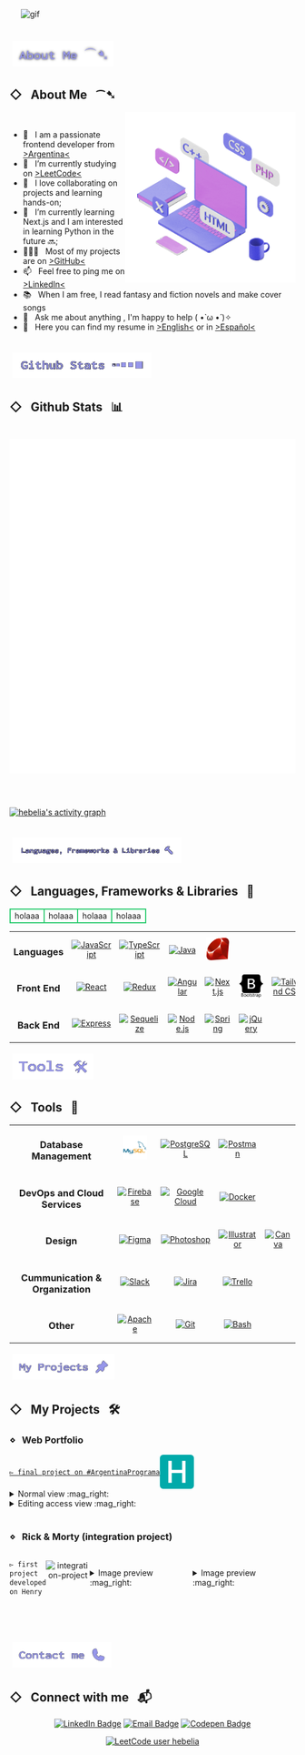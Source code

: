 <!-- ## Hey 👋, I'm Hebe Lia! -->
<div style="justify-content: center; padding-top:20px;">
<p >
<!-- my colour #009188 -->

<!-- [![SVG](https://readme-typing-svg.demolab.com?font=Consola&size=35&pause=1000&color=49F7DE&width=435&lines=Hi%2C+%F0%9F%91%8B%F0%9F%8F%BB+I'm+Hebe+Lia;%E2%9C%85+Full+Stack+Developer+from+Argentina;Nice+to+meet+you+~)]() -->
<img style="justify-content: center; padding:20px; " alt="gif" src="https://readme-typing-svg.demolab.com?font=Consola&size=35&pause=1000&color=9696EA&width=700&lines=Hi%2C+I+am+Hebe+Lia++(%E3%80%82%E3%83%BB%E2%80%BF%E3%83%BB)%E3%83%8E;%E2%9C%94+Full+Stack+Software+Dev;Nice+to+meet+you!+%5E%5E" />
</p>
</div>

<!--  -->
<!-- https://readme-typing-svg.demolab.com/demo/ -->

<!-- about me -->
<div>

<img style="align-self: center; padding:5px; height:45px; " alt="about-me" src="/assets/About-Me.png" />
</p>

## ◇ &nbsp; About Me &nbsp; ⁀➷

<img align="right" alt="GIF" src="/assets/3.gif" width="300px" height="300px"/>

<br>

- 📌 &nbsp; I am a passionate frontend developer from [>Argentina<](https://g.co/kgs/iJQ7Lu)
- 🎯 &nbsp; I’m currently studying on [>LeetCode<](https://leetcode.com/hebelia/)
- 🤝 &nbsp; I love collaborating on projects and learning hands-on;
- 🌱 &nbsp; I’m currently learning Next.js and I am interested in learning Python in the future 🔜;
- 👨🏻‍💻 &nbsp; Most of my projects are on [>GitHub<](https://github.com/hebelia?tab=repositories)
- 📫 &nbsp; Feel free to ping me on [>LinkedIn<](https://www.linkedin.com/in/hebeliaromeu/)
- 📚 &nbsp; When I am free, I read fantasy and fiction novels and make cover songs
- 💬 &nbsp; Ask me about anything , I'm happy to help ( •̀ ω •́ )✧
- 📝 &nbsp; Here you can find my resume in [>English<](https://docs.google.com/document/d/1A8dwibi2h_TVkQDw2ec4r7REWT6ZkDGw/edit?rtpof=true) or in [>Español<](https://docs.google.com/document/d/1wQFGrPGNOA0a5e6yzBFRZ4Pr-sG4k_fG/edit?usp=sharing&ouid=114641724974306952750&rtpof=true&sd=true)

</div>
<!--  -->
<br/>

<!-- github stats -->

<div >

<img style="align-self: center; padding:5px; height:45px; " alt="git-stats" src="/assets/Github-Stats.gif" />

## ◇ &nbsp; Github Stats &nbsp; 📊

<!-- ![Most Used Languages](https://raw.githubusercontent.com/hebelia/github-stat/master/generated/languages.svg#gh-dark-mode-only)

![Stats Overview](https://raw.githubusercontent.com/hebelia/github-stat/master/generated/overview.svg#gh-dark-mode-only) -->

<!-- ![GitHub Stats](https://github-readme-stats.vercel.app/api?username=hebelia) -->

<!-- ![Most Used Languages](https://raw.githubusercontent.com/hebelia/github-stat/master/generated/languages.svg)
![Stats Overview](https://raw.githubusercontent.com/hebelia/github-stat/master/generated/overview.svg) -->

</div>
<div style="display: flex; justify-content: center;">

<!-- GitHub Stats -->
<div  align="center">
  <!-- <h2 align="right"></h2> -->
  </br>
  <img align="center"src="https://raw.githubusercontent.com/hebelia/github-stat/master/generated/languages.svg#gh-dark-mode-only" alt="Most Used Languages">
  <img align="center" src="https://raw.githubusercontent.com/hebelia/github-stat/master/generated/overview.svg#gh-dark-mode-only" alt="Stats Overview">
  <h2 align="right"></h2>
</div>

</div>

<br>

<a href="https://github.com/hebelia/github-readme-activity-graph"><img alt="hebelia's activity graph" src="https://github-readme-activity-graph.vercel.app/graph/?username=hebelia&bg_color=0c0c17&color=7777E4&line=CA7DDE&point=12e3a4&hide_border=true" /></a>

<!-- colour pallete

pink CA7DDE
cyan 12e3a4
lilac 7777E4
dark purple 4242CD
white D8DEE4
-->
<!--  -->

<br>

<!-- languages and tools -->
<div>

<img style="align-self: center; padding:5px; height:45px; " alt="git-stats" src="/assets/Languages.gif" />

## ◇ &nbsp; Languages, Frameworks & Libraries &nbsp; 🔨

<table align="center" style="border: transparent;">
  <tr style="border: 2px solid #E74C3C;">
    <td align="center" style="border: 2px solid #2ECC71;">
holaaa
    </td>
        <td align="center" style="border: 2px solid #2ECC71;">
holaaa
    </td>
        <td align="center" style="border: 2px solid #2ECC71;">
holaaa
    </td>
        <td align="center" style="border: 2px solid #2ECC71;">
holaaa
    </td>

  </tr>

</table>

<table align="center">
  <tr>
    <td align="center"><h3 align="center">Languages</h3></td>
    <td align="center">
      <a href="https://developer.mozilla.org/en-US/docs/Web/JavaScript" target="_blank">
        <img src="https://raw.githubusercontent.com/hebelia/README_icons/main/language_and_tools/square/javascript/javascript.svg" alt="JavaScript" height="42px">
      </a>
    </td>
    <td align="center">
      <a href="https://www.typescriptlang.org/" target="_blank">
        <img src="https://raw.githubusercontent.com/hebelia/README_icons/main/language_and_tools/square/typescript/typescript.svg" alt="TypeScript" height="42px">
      </a>
    </td>
    <td align="center">
      <a href="https://www.java.com" target="_blank">
        <img src="https://raw.githubusercontent.com/hebelia/README_icons/main/language_and_tools/square/java/java.svg" alt="Java" height="42px">
      </a>
    </td>
    <td align="center">
      <a href="https://www.ruby-lang.org/en/" target="_blank">
        <img src="https://raw.githubusercontent.com/devicons/devicon/master/icons/ruby/ruby-original.svg" alt="Ruby" width="42px" height="42px">
      </a>
    </td>
  </tr>

  <tr>
    <td align="center"><h3 align="center">Front End</h3></td>
    <td align="center">
      <a href="https://reactjs.org/" target="_blank">
        <img src="https://raw.githubusercontent.com/hebelia/README_icons/main/language_and_tools/square/react/react.svg" alt="React" height="42px">
      </a>
    </td>
    <td align="center">
      <a href="https://redux.js.org/" target="_blank">
        <img src="https://raw.githubusercontent.com/hebelia/README_icons/main/language_and_tools/square/redux/redux.svg" alt="Redux" height="42px">
      </a>
    </td>
    <td align="center">
      <a href="https://angular.io/" target="_blank">
        <img src="https://raw.githubusercontent.com/hebelia/README_icons/main/language_and_tools/square/angular/angular.svg" alt="Angular" height="42px">
      </a>
    </td>
    <td align="center">
      <a href="https://nextjs.org/" target="_blank">
        <img src="https://cdn.jsdelivr.net/gh/devicons/devicon/icons/nextjs/nextjs-original.svg" alt="Next.js" height="42px">
      </a>
    </td>
    <td align="center">
      <a href="https://getbootstrap.com" target="_blank" rel="noreferrer">
        <img src="https://raw.githubusercontent.com/devicons/devicon/master/icons/bootstrap/bootstrap-plain-wordmark.svg" alt="Bootstrap" width="42px" height="42px">
      </a>
    </td>
    <td align="center">
      <a href="https://tailwindcss.com/" target="_blank">
        <img src="https://cdn.jsdelivr.net/gh/devicons/devicon/icons/tailwindcss/tailwindcss-original-wordmark.svg" alt="Tailwind CSS" height="42px">
      </a>
    </td>
    <td align="center">
      <a href="https://material-ui.com/" target="_blank">
        <img src="https://cdn.jsdelivr.net/gh/devicons/devicon/icons/materialui/materialui-original.svg" alt="Material-UI" height="42px">
      </a>
    </td>
    <td align="center">
      <a href="https://developer.mozilla.org/en-US/docs/Web/CSS" target="_blank">
        <img src="https://raw.githubusercontent.com/hebelia/README_icons/main/language_and_tools/square/css/css.svg" alt="CSS" height="42px">
      </a>
    </td>
    <td align="center">
      <a href="https://developer.mozilla.org/en-US/docs/Web/HTML" target="_blank">
        <img src="https://raw.githubusercontent.com/hebelia/README_icons/main/language_and_tools/square/html/html.svg" alt="HTML" height="42px">
      </a>
    </td>
  </tr>

  <tr>
    <td align="center"><h3 align="center">Back End</h3></td>
    <td align="center">
      <a href="https://expressjs.com/" target="_blank">
        <img src="https://cdn.jsdelivr.net/gh/devicons/devicon/icons/express/express-original.svg" alt="Express" height="42px">
      </a>
    </td>
    <td align="center">
      <a href="https://sequelize.org/" target="_blank">
        <img src="https://cdn.jsdelivr.net/gh/devicons/devicon/icons/sequelize/sequelize-original.svg" alt="Sequelize" height="42px">
      </a>
    </td>
    <td align="center">
      <a href="https://nodejs.org" target="_blank">
        <img src="https://raw.githubusercontent.com/hebelia/README_icons/main/language_and_tools/square/node/node.svg" alt="Node.js" height="42px">
      </a>
    </td>
    <td align="center">
      <a href="https://spring.io/" target="_blank">
        <img src="https://www.vectorlogo.zone/logos/springio/springio-icon.svg" alt="Spring" height="42px">
      </a>
    </td>
    <td align="center">
      <a href="https://jquery.com/" target="_blank">
        <img src="https://cdn.jsdelivr.net/gh/devicons/devicon/icons/jquery/jquery-original.svg" alt="jQuery" height="42px">
      </a>
    </td>

  </tr>
</table>

<img style="align-self: center; padding:5px; height:45px; " alt="git-stats" src="/assets/Tools.gif" />

## ◇ &nbsp; Tools &nbsp; 🔨

<table align="center">

<tr>
<td align="center"><h3 align="center">Database Management</h3></td>
    <td align="center">
      <a href="https://www.mysql.com/" target="_blank">
        <img src="https://raw.githubusercontent.com/devicons/devicon/master/icons/mysql/mysql-original-wordmark.svg" alt="MySQL" height="42px">
      </a>
    </td>
    <td align="center">
      <a href="https://www.postgresql.org/" target="_blank">
        <img src="https://cdn.jsdelivr.net/gh/devicons/devicon/icons/postgresql/postgresql-original.svg" alt="PostgreSQL" height="42px">
      </a>
    </td>
        <td align="center">
      <a href="https://postman.com" target="_blank">
        <img src="https://www.vectorlogo.zone/logos/getpostman/getpostman-icon.svg" alt="Postman" height="42px">
      </a>
    </td>

  </tr>

<tr>
<td align="center"><h3 align="center">DevOps and Cloud Services</h3></td>
    <td align="center">
      <a href="https://firebase.google.com/" target="_blank">
        <img src="https://raw.githubusercontent.com/hebelia/README_icons/main/language_and_tools/square/firebase/firebase.svg" alt="Firebase" height="42px">
      </a>
    </td>
    <td align="center">
      <a href="https://cloud.google.com/" target="_blank">
        <img src="https://raw.githubusercontent.com/hebelia/README_icons/main/language_and_tools/square/google-cloud/google-cloud.svg" alt="Google Cloud" height="42px">
      </a>
    </td>
    <td align="center">
      <a href="https://www.docker.com/" target="_blank">
        <img src="https://cdn.jsdelivr.net/gh/devicons/devicon/icons/docker/docker-original.svg" alt="Docker" height="42px">
      </a>
    </td>
  </tr>
  <tr>
<td align="center"><h3 align="center">Design</h3></td>
    <td align="center">
      <a href="https://www.figma.com/" target="_blank">
        <img src="https://raw.githubusercontent.com/hebelia/README_icons/main/language_and_tools/square/figma/figma.svg" alt="Figma" height="42px">
      </a>
    </td>
    <td align="center">
      <a href="https://www.photoshop.com/en" target="_blank">
        <img src="https://cdn.jsdelivr.net/gh/devicons/devicon/icons/photoshop/photoshop-plain.svg" alt="Photoshop" height="42px">
      </a>
    </td>
    <td align="center">
      <a href="https://www.adobe.com/products/illustrator.html" target="_blank">
        <img src="https://cdn.jsdelivr.net/gh/devicons/devicon/icons/illustrator/illustrator-plain.svg" alt="Illustrator" height="42px">
      </a>
    </td>
    <td align="center">
      <a href="https://www.canva.com/" target="_blank">
        <img src="https://cdn.jsdelivr.net/gh/devicons/devicon/icons/canva/canva-original.svg" alt="Canva" height="42px">
      </a>
    </td>
  </tr>

 <tr>
   <td align="center"><h3 align="center">Cummunication & Organization</h3></td>
   <td align="center">
      <a href="https://slack.com/" target="_blank">
        <img src="https://cdn.jsdelivr.net/gh/devicons/devicon/icons/slack/slack-original.svg" alt="Slack" height="42px">
      </a>
    </td>
    <td align="center">
      <a href="https://www.atlassian.com/software/jira" target="_blank">
        <img src="https://cdn.jsdelivr.net/gh/devicons/devicon/icons/jira/jira-original.svg" alt="Jira" height="42px">
      </a>
    </td>
    <td align="center">
      <a href="https://trello.com/" target="_blank">
        <img src="https://cdn.jsdelivr.net/gh/devicons/devicon/icons/trello/trello-plain.svg" alt="Trello" height="42px">
      </a>
    </td>
  </tr>
   <tr>
   <td align="center"><h3 align="center">Other</h3></td>
   <td align="center">
      <a href="https://www.apache.org/" target="_blank">
        <img src="https://cdn.jsdelivr.net/gh/devicons/devicon/icons/apache/apache-original.svg" alt="Apache" height="42px">
      </a>
    </td>
    <td align="center">
      <a href="https://git-scm.com/" target="_blank">
        <img src="https://raw.githubusercontent.com/hebelia/README_icons/main/language_and_tools/square/git-scm/git-scm.svg" alt="Git" height="42px">
      </a>
    </td>
    <td align="center">
      <a href="https://www.gnu.org/software/bash/" target="_blank">
        <img src="https://raw.githubusercontent.com/hebelia/README_icons/main/language_and_tools/square/bash/bash.svg" alt="Bash" height="42px">
      </a>
    </td>
  </tr>
</table>

<!-- github projects -->

<img style="align-self: center; padding:5px; height:45px; " alt="git-stats" src="/assets/Projects.gif" />

## ◇ &nbsp; My Projects &nbsp; 🛠️

<div align="center">

<div align="left">

### ⋄ &nbsp; Web Portfolio

<a href="https://github.com/hebelia/front-end" target="_blank"> 
<!-- <img alt="portfolio" src="/assets/android-chrome-192x192.png" height="68" align="left"> </a> -->

<div style="display: flex; align-items: center;">

  <div style="flex: 1;" height="100">

    ▻ final project on #ArgentinaPrograma

  </div>
  <div style="flex: 1; text-align: center;" height="50px">

<a href="https://github.com/hebelia/front-end">
<img alt="final-project-argprog" src="./assets/android-chrome-192x192.png"  height="60px" align="left">
</a>
  </div>
</div>

<details>
  <summary> <a> Normal view :mag_right: </a></summary>

![Visualización1](/assets/portfolio.png)

</details>
<details>
  <summary> <a> Editing access view :mag_right:</a></summary>

![Visualización2](/assets/edit-view.png)

</details>

<br />
</div>

</div>

### ⋄ &nbsp; Rick & Morty (integration project)

<div style="display: flex; align-items: center;">

  <div style="flex: 1;" height="100">

    ▻ first project developed on Henry

  </div>
  <div style="flex: 1; text-align: center;" height="50px">

<a href="https://github.com/hebelia/Integration-Project">
<img alt="integration-project" src="./assets/favicon.ico"  height="60px" align="left">
</a>

</div>

<details>
  <summary> <a> Image preview :mag_right: </a></summary>

![Visualización1](/assets/rnm-pc.png)

</details>
<details>
  <summary> <a> Image preview :mag_right:</a></summary>

![Visualización2](/assets/rnm-2.png)

</details>

</div>

<!--  -->

<br><br>

<!-- contact -->

<img style="align-self: center; padding:5px; height:45px; " alt="git-stats" src="/assets/Contact.gif" />

## ◇ &nbsp; Connect with me &nbsp; 📬

<!-- <div align="left">
  <a href="https://linkedin.com/in/hebeliaromeu" target="blank"><img align="center" src="https://raw.githubusercontent.com/rahuldkjain/github-profile-readme-generator/master/src/images/icons/Social/linked-in-alt.svg" alt="hebeliaromeu" height="45" width="45" /></a>
  <a href="mailto:hebeliaromeu@gmail.com"><img align="center" src="/assets/mail.svg" alt="Email Me" height="50" width="45"></a>

</div> -->

<div align="center">

[![LinkedIn Badge](https://img.shields.io/badge/LinkedIn-9696EA?style=for-the-badge&logo=linkedin&logoColor=009188)][linkedin-url]
[![Email Badge](https://img.shields.io/badge/Email-9696EA?style=for-the-badge&logo=gmail&logoColor=009188)][email-url]
[![Codepen Badge](https://img.shields.io/badge/Codepen-9696EA?style=for-the-badge&logo=codepen&logoColor=009188)][codepen-url]

<!-- [![Instagram Badge](https://img.shields.io/badge/leetcode-9696EA?style=for-the-badge&logo=instagram&logoColor=009188)][instagram-url] -->

[![LeetCode user hebelia](https://img.shields.io/badge/dynamic/json?style=for-the-badge&labelColor=black&color=9696EA&label=Solved&query=solvedOverTotal&url=https%3A%2F%2Fbadge.xyli.tech/%2Fapi%2Fusers%2Fhebelia&logo=leetcode&logoColor=009188)](https://leetcode.com/hebelia/)

[linkedin-url]: https://linkedin.com/in/hebeliaromeu
[leetcode-url]: https://leetcode.com/hebelia/
[email-url]: mailto:hebeliaromeu@gmail.com
[codepen-url]: https://codepen.io/hebelia

</div>

<!-- TEST -->
<!-- ## ◇ &nbsp;  GitHub Trophies &nbsp; 🏆
![](https://github-profile-trophy.vercel.app/?username=hebelia&theme=darkhub&no-frame=false&no-bg=true&margin-w=4)

### ◇ &nbsp;  Random Dev Quote &nbsp; 💭
-->
